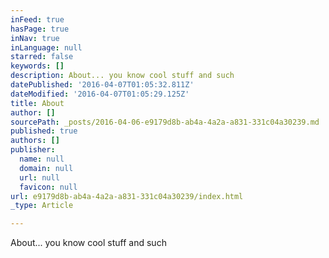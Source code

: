 ```yaml
---
inFeed: true
hasPage: true
inNav: true
inLanguage: null
starred: false
keywords: []
description: About... you know cool stuff and such
datePublished: '2016-04-07T01:05:32.811Z'
dateModified: '2016-04-07T01:05:29.125Z'
title: About
author: []
sourcePath: _posts/2016-04-06-e9179d8b-ab4a-4a2a-a831-331c04a30239.md
published: true
authors: []
publisher:
  name: null
  domain: null
  url: null
  favicon: null
url: e9179d8b-ab4a-4a2a-a831-331c04a30239/index.html
_type: Article

---
```

About... you know cool stuff and such